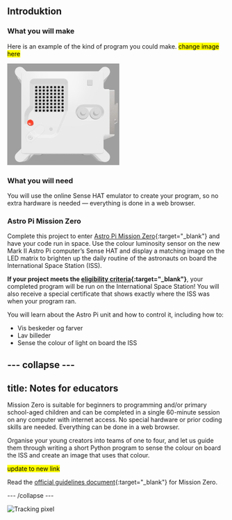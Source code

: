 ## Introduktion

### What you will make

Here is an example of the kind of program you could make. <mark>change image here</mark>

![The Trinket Sense HAT emulator running a sample program which scrolls the humidity value across the LED matrix and then displays a picture of a fish.](images/M0_4.gif)

### What you will need

You will use the online Sense HAT emulator to create your program, so no extra hardware is needed — everything is done in a web browser.

### Astro Pi Mission Zero

Complete this project to enter [Astro Pi Mission Zero](https://astro-pi.org/mission-zero){:target="_blank"} and have your code run in space. Use the colour luminosity sensor on the new Mark II Astro Pi computer’s Sense HAT and display a matching image on the LED matrix to brighten up the daily routine of the astronauts on board the International Space Station (ISS).

**If your project meets the [eligibility criteria](https://astro-pi.org/mission-zero/eligibility){:target="_blank"}**, your completed program will be run on the International Space Station! You will also receive a special certificate that shows exactly where the ISS was when your program ran.

You will learn about the Astro Pi unit and how to control it, including how to:
+ Vis beskeder og farver
+ Lav billeder
+ Sense the colour of light on board the ISS

--- collapse ---
---
title: Notes for educators
---

Mission Zero is suitable for beginners to programming and/or primary school-aged children and can be completed in a single 60-minute session on any computer with internet access. No special hardware or prior coding skills are needed. Everything can be done in a web browser.

Organise your young creators into teams of one to four, and let us guide them through writing a short Python program to sense the colour on board the ISS and create an image that uses that colour.

<mark> update to new link </mark>

Read the [official guidelines document](https://astro-pi.org/media/mission-zero-guidelines/Astro_Pi_Mission_Zero_Guidelines_2021_22-en.pdf){:target="_blank"} for Mission Zero.

--- /collapse ---

![Tracking pixel](https://code.org/api/hour/begin_raspberrypi_astropi.png)

